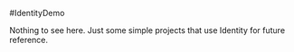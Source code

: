 #IdentityDemo

Nothing to see here. Just some simple projects that use Identity for future reference.